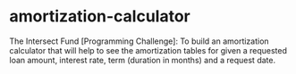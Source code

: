 # amortization-calculator
The Intersect Fund [Programming Challenge]: To build an amortization calculator that will help to see the amortization tables for given a requested loan amount, interest rate, term (duration in months) and a request date.
